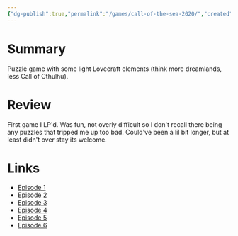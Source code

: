 ```yaml
---
{"dg-publish":true,"permalink":"/games/call-of-the-sea-2020/","created":"2023-12-08","updated":"2023-12-11"}
---
```



# Summary

Puzzle game with some light Lovecraft elements (think more dreamlands, less Call of Cthulhu).

# Review

First game I LP'd. Was fun, not overly difficult so I don't recall there being any puzzles that tripped me up too bad. Could've been a lil bit longer, but at least didn't over stay its welcome.

# Links

- [Episode 1]()
- [Episode 2]()
- [Episode 3]()
- [Episode 4]()
- [Episode 5]()
- [Episode 6]()
